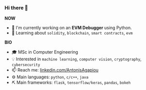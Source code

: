 ### Hi there 👋

**NOW**
- 🔭 I'm currently working on an **EVM Debugger** using Python.
- 🌱 Learning about `solidity`, `blockchain`, `smart contracts`, `evm`

**BIO**
- 🎓 MSc in Computer Engineering
- 💡 Interested in `machine learning`, `computer vision`, `cryptography`, `cybersecurity`
- 📫 Reach me: [linkedin.com/AntonisAgapiou](https://www.linkedin.com/in/antonis-agapiou-7a6b9b145/)
- ⚙️ Main languages: `python`, `c/c++`, `java`
- ⛏️ Main frameworks: `flask`, `tensorflow/keras`, `pandas`, `bokeh`
